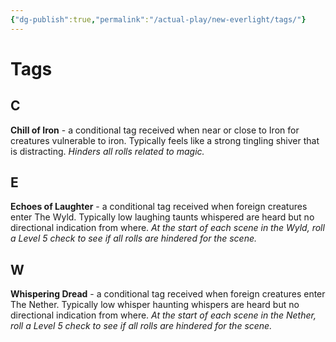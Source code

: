 ```yaml
---
{"dg-publish":true,"permalink":"/actual-play/new-everlight/tags/"}
---
```


# Tags

## C

**Chill of Iron** - a conditional tag received when near or close to Iron for creatures vulnerable to iron. Typically feels like a strong tingling shiver that is distracting. _Hinders all rolls related to magic._

## E

**Echoes of Laughter** - a conditional tag received when foreign creatures enter The Wyld. Typically low laughing taunts whispered are heard but no directional indication from where. _At the start of each scene in the Wyld, roll a Level 5 check to see if all rolls are hindered for the scene._

## W

**Whispering Dread** - a conditional tag received when foreign creatures enter The Nether. Typically low whisper haunting whispers are heard but no directional indication from where. _At the start of each scene in the Nether, roll a Level 5 check to see if all rolls are hindered for the scene._
